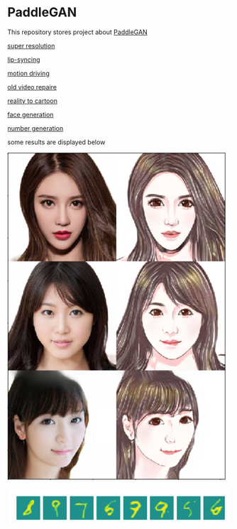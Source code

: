 # PaddleGAN
This repository stores project about [PaddleGAN](https://aistudio.baidu.com/aistudio/education/group/info/16651)

[super resolution]()

[lip-syncing]()

[motion driving]()

[old video repaire]()

[reality to cartoon](./jupyternotebook/paddleGAN-3.ipynb)

[face generation]()

[number generation](https://github.com/thunderstudying/PaddleGAN/blob/master/PaddleGAN-2.ipynb)

some results are displayed below

![cartoon](https://github.com/thunderstudying/PaddleGAN/blob/master/pics/cartoon.png)

![number generation](https://github.com/thunderstudying/PaddleGAN/blob/master/pics/number%20generation.png)
